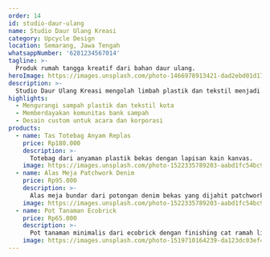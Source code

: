 ```yaml
---
order: 14
id: studio-daur-ulang
name: Studio Daur Ulang Kreasi
category: Upcycle Design
location: Semarang, Jawa Tengah
whatsappNumber: '6281234567014'
tagline: >-
  Produk rumah tangga kreatif dari bahan daur ulang.
heroImage: https://images.unsplash.com/photo-1466978913421-dad2ebd01d17?auto=format&fit=crop&w=800&q=80
description: >-
  Studio Daur Ulang Kreasi mengolah limbah plastik dan tekstil menjadi produk fungsional yang bergaya.
highlights:
  - Mengurangi sampah plastik dan tekstil kota
  - Memberdayakan komunitas bank sampah
  - Desain custom untuk acara dan korporasi
products:
  - name: Tas Totebag Anyam Replas
    price: Rp180.000
    description: >-
      Totebag dari anyaman plastik bekas dengan lapisan kain kanvas.
    image: https://images.unsplash.com/photo-1522335789203-aabd1fc54bc9?auto=format&fit=crop&w=800&q=80
  - name: Alas Meja Patchwork Denim
    price: Rp95.000
    description: >-
      Alas meja bundar dari potongan denim bekas yang dijahit patchwork.
    image: https://images.unsplash.com/photo-1522335789203-aabd1fc54bc9?auto=format&fit=crop&w=800&q=80
  - name: Pot Tanaman Ecobrick
    price: Rp65.000
    description: >-
      Pot tanaman minimalis dari ecobrick dengan finishing cat ramah lingkungan.
    image: https://images.unsplash.com/photo-1519710164239-da123dc03ef4?auto=format&fit=crop&w=800&q=80
---
```

